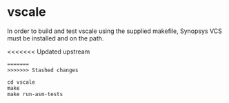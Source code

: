 # vscale

In order to build and test vscale using the supplied makefile,
Synopsys VCS must be installed and on the path.

<<<<<<< Updated upstream
```
=======
>>>>>>> Stashed changes

cd vscale
make
make run-asm-tests


